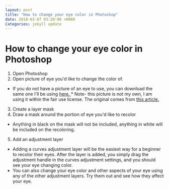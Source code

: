 ```yaml
---
layout: post
title: "How to change your eye color in Photoshop"
date: 2018-03-07 03:20:00 +0000
Categories: jekyll update
---
```


How to change your eye color in Photoshop
=========================================

1. Open Photoshop
2. Open picture of eye you'd like to change the color of.
* If you do not have a picture of an eye to use, you can download the same one I'll be using <a href="/Images/eyeToRecolor.jpg" download="EyePicture">here. </a> 
        * Note- this picture is not my own, I am using it within the fair use license. The original comes from <a href="https://www.rdmag.com/article/2017/02/new-research-shows-zika-can-damage-eyes" target="_blank">this article.</a>
3. Create a layer mask
4. Draw a mask around the portion of eye you'd like to recolor
* Anything in black on the mask will not be included, anything in white will be included on the recoloring.
5. Add an adjustment layer
* Adding a curves adjustment layer will be the easiest way for a beginner to recolor their eyes. After the layer is added, you simply drag the adjustment handle in the curves adjustment settings, and you should see your eye changing color.
* You can also change your eye color and other aspects of your eye using any of the other adjustment layers. Try them out and see how they affect your eye.
